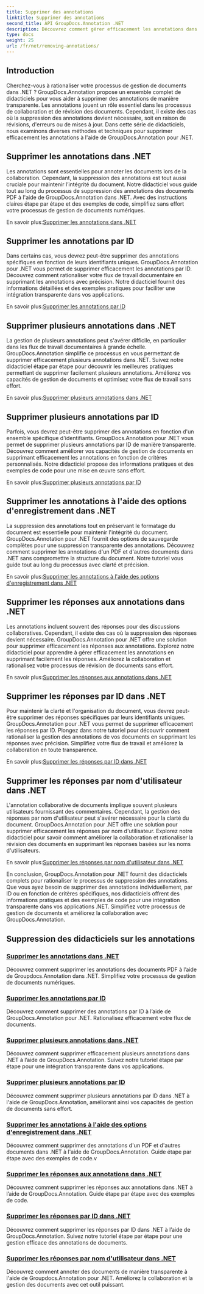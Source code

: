 ```yaml
---
title: Supprimer des annotations
linktitle: Supprimer des annotations
second_title: API GroupDocs.Annotation .NET
description: Découvrez comment gérer efficacement les annotations dans .NET avec les didacticiels GroupDocs.Annotation. Rationalisez votre flux de travail documentaire et améliorez la collaboration en toute transparence.
type: docs
weight: 25
url: /fr/net/removing-annotations/
---
```

## Introduction

Cherchez-vous à rationaliser votre processus de gestion de documents dans .NET ? GroupDocs.Annotation propose un ensemble complet de didacticiels pour vous aider à supprimer des annotations de manière transparente. Les annotations jouent un rôle essentiel dans les processus de collaboration et de révision des documents. Cependant, il existe des cas où la suppression des annotations devient nécessaire, soit en raison de révisions, d'erreurs ou de mises à jour. Dans cette série de didacticiels, nous examinons diverses méthodes et techniques pour supprimer efficacement les annotations à l'aide de GroupDocs.Annotation pour .NET.

## Supprimer les annotations dans .NET
Les annotations sont essentielles pour annoter les documents lors de la collaboration. Cependant, la suppression des annotations est tout aussi cruciale pour maintenir l’intégrité du document. Notre didacticiel vous guide tout au long du processus de suppression des annotations des documents PDF à l'aide de GroupDocs.Annotation dans .NET. Avec des instructions claires étape par étape et des exemples de code, simplifiez sans effort votre processus de gestion de documents numériques.

 En savoir plus:[Supprimer les annotations dans .NET](./remove-annotations/)

## Supprimer les annotations par ID
Dans certains cas, vous devrez peut-être supprimer des annotations spécifiques en fonction de leurs identifiants uniques. GroupDocs.Annotation pour .NET vous permet de supprimer efficacement les annotations par ID. Découvrez comment rationaliser votre flux de travail documentaire en supprimant les annotations avec précision. Notre didacticiel fournit des informations détaillées et des exemples pratiques pour faciliter une intégration transparente dans vos applications.

 En savoir plus:[Supprimer les annotations par ID](./remove-annotations-by-id/)

## Supprimer plusieurs annotations dans .NET
La gestion de plusieurs annotations peut s'avérer difficile, en particulier dans les flux de travail documentaires à grande échelle. GroupDocs.Annotation simplifie ce processus en vous permettant de supprimer efficacement plusieurs annotations dans .NET. Suivez notre didacticiel étape par étape pour découvrir les meilleures pratiques permettant de supprimer facilement plusieurs annotations. Améliorez vos capacités de gestion de documents et optimisez votre flux de travail sans effort.

 En savoir plus:[Supprimer plusieurs annotations dans .NET](./remove-multiple-annotations/)

## Supprimer plusieurs annotations par ID
Parfois, vous devrez peut-être supprimer des annotations en fonction d'un ensemble spécifique d'identifiants. GroupDocs.Annotation pour .NET vous permet de supprimer plusieurs annotations par ID de manière transparente. Découvrez comment améliorer vos capacités de gestion de documents en supprimant efficacement les annotations en fonction de critères personnalisés. Notre didacticiel propose des informations pratiques et des exemples de code pour une mise en œuvre sans effort.

 En savoir plus:[Supprimer plusieurs annotations par ID](./remove-multiple-annotations-by-ids/)

## Supprimer les annotations à l'aide des options d'enregistrement dans .NET
La suppression des annotations tout en préservant le formatage du document est essentielle pour maintenir l'intégrité du document. GroupDocs.Annotation pour .NET fournit des options de sauvegarde complètes pour une suppression transparente des annotations. Découvrez comment supprimer les annotations d'un PDF et d'autres documents dans .NET sans compromettre la structure du document. Notre tutoriel vous guide tout au long du processus avec clarté et précision.

 En savoir plus:[Supprimer les annotations à l'aide des options d'enregistrement dans .NET](./remove-annotations-using-save-options/)

## Supprimer les réponses aux annotations dans .NET
Les annotations incluent souvent des réponses pour des discussions collaboratives. Cependant, il existe des cas où la suppression des réponses devient nécessaire. GroupDocs.Annotation pour .NET offre une solution pour supprimer efficacement les réponses aux annotations. Explorez notre didacticiel pour apprendre à gérer efficacement les annotations en supprimant facilement les réponses. Améliorez la collaboration et rationalisez votre processus de révision de documents sans effort.

 En savoir plus:[Supprimer les réponses aux annotations dans .NET](./remove-replies-to-annotations/)

## Supprimer les réponses par ID dans .NET
Pour maintenir la clarté et l'organisation du document, vous devrez peut-être supprimer des réponses spécifiques par leurs identifiants uniques. GroupDocs.Annotation pour .NET vous permet de supprimer efficacement les réponses par ID. Plongez dans notre tutoriel pour découvrir comment rationaliser la gestion des annotations de vos documents en supprimant les réponses avec précision. Simplifiez votre flux de travail et améliorez la collaboration en toute transparence.

 En savoir plus:[Supprimer les réponses par ID dans .NET](./remove-replies-by-id/)

## Supprimer les réponses par nom d'utilisateur dans .NET
L'annotation collaborative de documents implique souvent plusieurs utilisateurs fournissant des commentaires. Cependant, la gestion des réponses par nom d'utilisateur peut s'avérer nécessaire pour la clarté du document. GroupDocs.Annotation pour .NET offre une solution pour supprimer efficacement les réponses par nom d'utilisateur. Explorez notre didacticiel pour savoir comment améliorer la collaboration et rationaliser la révision des documents en supprimant les réponses basées sur les noms d'utilisateurs.

 En savoir plus:[Supprimer les réponses par nom d'utilisateur dans .NET](./remove-replies-by-username/)

En conclusion, GroupDocs.Annotation pour .NET fournit des didacticiels complets pour rationaliser le processus de suppression des annotations. Que vous ayez besoin de supprimer des annotations individuellement, par ID ou en fonction de critères spécifiques, nos didacticiels offrent des informations pratiques et des exemples de code pour une intégration transparente dans vos applications .NET. Simplifiez votre processus de gestion de documents et améliorez la collaboration avec GroupDocs.Annotation.
## Suppression des didacticiels sur les annotations
### [Supprimer les annotations dans .NET](./remove-annotations/)
Découvrez comment supprimer les annotations des documents PDF à l’aide de Groupdocs.Annotation dans .NET. Simplifiez votre processus de gestion de documents numériques.
### [Supprimer les annotations par ID](./remove-annotations-by-id/)
Découvrez comment supprimer des annotations par ID à l’aide de GroupDocs.Annotation pour .NET. Rationalisez efficacement votre flux de documents.
### [Supprimer plusieurs annotations dans .NET](./remove-multiple-annotations/)
Découvrez comment supprimer efficacement plusieurs annotations dans .NET à l’aide de GroupDocs.Annotation. Suivez notre tutoriel étape par étape pour une intégration transparente dans vos applications.
### [Supprimer plusieurs annotations par ID](./remove-multiple-annotations-by-ids/)
Découvrez comment supprimer plusieurs annotations par ID dans .NET à l'aide de GroupDocs.Annotation, améliorant ainsi vos capacités de gestion de documents sans effort.
### [Supprimer les annotations à l'aide des options d'enregistrement dans .NET](./remove-annotations-using-save-options/)
Découvrez comment supprimer des annotations d'un PDF et d'autres documents dans .NET à l'aide de GroupDocs.Annotation. Guide étape par étape avec des exemples de code.v
### [Supprimer les réponses aux annotations dans .NET](./remove-replies-to-annotations/)
Découvrez comment supprimer les réponses aux annotations dans .NET à l’aide de GroupDocs.Annotation. Guide étape par étape avec des exemples de code.
### [Supprimer les réponses par ID dans .NET](./remove-replies-by-id/)
Découvrez comment supprimer les réponses par ID dans .NET à l’aide de GroupDocs.Annotation. Suivez notre tutoriel étape par étape pour une gestion efficace des annotations de documents.
### [Supprimer les réponses par nom d'utilisateur dans .NET](./remove-replies-by-username/)
Découvrez comment annoter des documents de manière transparente à l'aide de Groupdocs.Annotation pour .NET. Améliorez la collaboration et la gestion des documents avec cet outil puissant.